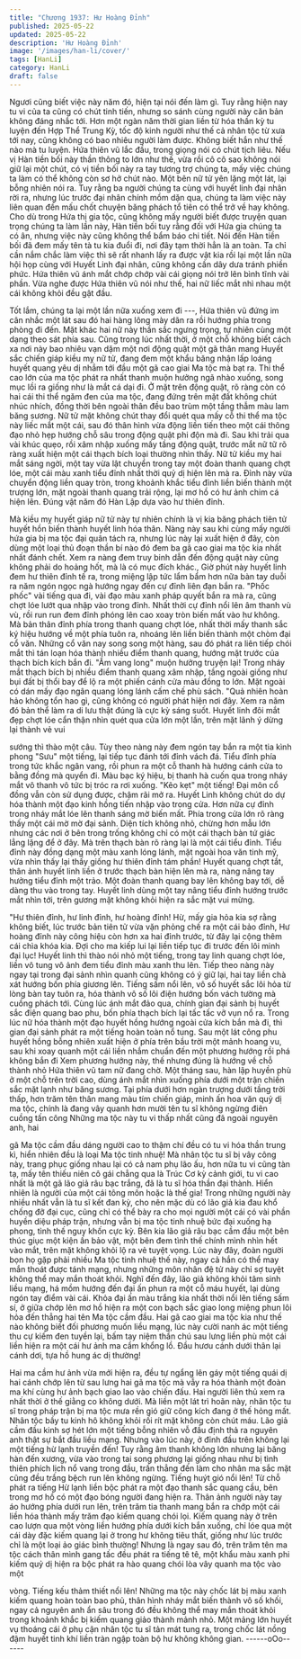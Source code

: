 ```yaml
---
title: "Chương 1937: Hư Hoàng Đỉnh"
published: 2025-05-22
updated: 2025-05-22
description: 'Hư Hoàng Đỉnh'
image: '/images/han-li/cover/'
tags: [HanLi]
category: HanLi
draft: false
---
```


Ngươi cũng biết việc này năm đó, hiện tại nói đến làm gì. Tuy
rằng hiện nay tu vi của ta cũng có chút tinh tiến, nhưng so sánh
cùng người này căn bản không đáng nhắc tới. Hơn một ngàn năm
thời gian liền từ hóa thần kỳ tu luyện đến Hợp Thể Trung Kỳ, tốc
độ kinh người như thế cả nhân tộc từ xưa tới nay, cũng không có
bao nhiêu người làm được. Không biết hắn như thế nào mà tu
luyện. Hứa thiên vũ lắc đầu, trong giọng nói có chút tịch liêu.
Nếu vị Hàn tiền bối này thần thông to lớn như thế, vừa rồi cô cô
sao không nói giữ lại một chút, có vị tiền bối này ra tay tương trợ
chúng ta, mấy việc chúng ta làm có thể không còn sơ hở chút
nào.
Một bên nữ tử yên lặng một lát, lại bỗng nhiên nói ra.
Tuy rằng ba người chúng ta cùng với huyết linh đại nhân rời ra,
nhưng lúc trước đại nhân chính mồm dặn qua, chúng ta làm việc
này liên quan đến mấu chốt chuyện băng phách tổ tiên có thể trở
về hay không.
Cho dù trong Hứa thị gia tộc, cũng không mấy người biết được
truyện quan trọng chúng ta làm lần này, Hàn tiền bối tuy rằng đối
với Hứa gia chúng ta có ân, nhưng việc này cũng không thể bẩm
báo chi tiết. Nói đến Hàn tiền bối đã đem mấy tên tà tu kia đuổi đi,
nơi đây tạm thời hẳn là an toàn. Ta chỉ cần nắm chắc làm việc thì
sẽ rất nhanh lấy ra được vật kia rồi lại một lần nữa hội họp cùng
với Huyết Linh đại nhân, cũng không cần dây dưa tránh phiền
phức. Hứa thiên vũ ánh mắt chớp chớp vài cái giọng nói trở lên
bình tĩnh vài phần.
Vừa nghe được Hứa thiên vũ nói như thế, hai nữ liếc mắt nhì
nhau một cái không khỏi đều gật đầu.

Tốt lắm, chúng ta lại một lần nữa xuống xem đi ---, Hứa thiên vũ
đứng im cân nhắc một lát sau đó hai hàng lông mày dãn ra rồi
hướng phía trong phòng đi đến.
Mặt khác hai nữ này thần sắc ngưng trọng, tự nhiên cùng một
dạng theo sát phía sau.
Cũng trong lúc nhất thời, ở một chỗ không biết cách xa nơi này
bao nhiêu vạn dặm một nơi động quật một gã thân mang Huyết
sắc chiến giáp kiều mỵ nữ tử, đang đem một khẩu băng nhận lấp
loáng huyết quang yêu dị nhắm tới đầu một gã cao giai Ma tộc mà
bạt ra.
Thi thể cao lớn của ma tộc phát ra nhất thanh muộn hưởng ngã
nhào xuống, song mục lồi ra giống như là mắt cá dại đi.
Ở mặt trên động quật, rõ ràng còn có hai cái thi thể ngăm đen của
ma tộc, đang đứng trên mặt đất không chút nhúc nhích, đồng thời
bên ngoài thân đều bao trùm một tầng thẫm màu lam băng
sương.
Nữ tử mặt không chút thay đổi quét qua mấy cỗ thi thể ma tộc này
liếc mắt một cái, sau đó thân hình vừa động liền tiến theo một cái
thông đạo nhỏ hẹp hướng chỗ sâu trong động quật phi độn mà đi.
Sau khi trải qua vài khúc quẹo, rồi xâm nhập xuống mấy tầng
động quật, trước mắt nữ tữ rõ ràng xuất hiện một cái thạch bích
loại thường nhìn thấy.
Nữ tử kiều mỵ hai mắt sáng ngời, một tay vừa lật chuyển trong
tay một đoàn thanh quang chợt lóe,
một cái màu xanh tiểu đỉnh nhất thời quỷ dị hiện lên mà ra.
Đỉnh này vừa chuyển động liền quay tròn, trong khoảnh khắc tiểu
đỉnh liền biến thành một trượng lớn, mặt ngoài thanh quang trải
rộng, lại mơ hồ có hư ảnh chim cá hiện lên.
Đúng vật năm đó Hàn Lập dựa vào hư thiên đỉnh.

Mà kiều mỵ huyết giáp nữ tử này tự nhiên chính là vị kia băng
phách tiên tử huyết hồn biến thành huyết linh hóa thân.
Nàng này sau khi cùng mấy người hứa gia bị ma tộc đại quân
tách ra, nhưng lúc này lại xuất hiện ở đây, còn dùng một loại thủ
đoạn thần bí nào đó đem ba gã cao giai ma tộc kia nhất nhất
đánh chết.
Xem ra nàng đem truy binh dẫn đến động quật này cũng không
phải do hoảng hốt, mà là có mục đích khác.,
Giờ phút này huyết linh đem hư thiên đỉnh tế ra, trong miệng lập
tức lẩm bẩm hơn nữa bàn tay duỗi ra năm ngón ngọc ngà hướng
ngay đến cự đỉnh liên đạn bắn ra.
"Phốc phốc" vài tiếng qua đi, vài đạo màu xanh pháp quyết bắn ra
mà ra, cũng chợt lóe lướt qua nhập vào trong đỉnh.
Nhất thời cự đỉnh nổi lên âm thanh vù vù, rồi run run đem đỉnh
phóng lên cao xoay tròn biến mất vào hư không.
Mà bản thân đỉnh phía trong thanh quang chợt lóe, nhất thời mấy
thanh sắc ký hiệu hướng về một phía tuôn ra, nhoáng lên liền
biến thành một chòm đại cổ văn.
Những cổ văn nay song song một hàng, sau đó phát ra liên tiếp
chói mắt thì tán loạn hóa thành nhiều điểm thanh quang, hướng
mặt trước của thạch bích kích bắn đi.
"Ầm vang long" muộn hưởng truyện lại!
Trong nháy mắt thạch bích bị nhiều điểm thanh quang xâm nhập,
tầng ngoài giống như bụi đất bị thổi bay để lộ ra một phiến cánh
cửa màu đồng to lớn. Mặt ngoài có dán mấy đạo ngân quang lóng
lánh cấm chế phù sách.
"Quả nhiên hoàn hảo không tổn hao gì, cũng không có người phát
hiện nơi đây. Xem ra năm đó bản thể làm ra di lưu thật đúng là
cực kỳ sáng suốt. Huyết linh đôi mắt đẹp chợt lóe cẩn thận nhìn
quét qua cửa lớn một lần, trên mặt lãnh ý dừng lại thành vẻ vui

sướng thì thào một câu.
Tùy theo nàng này đem ngón tay bắn ra một tia kình phong "Sưu"
một tiếng, lại tiếp tục đánh tới đỉnh vách đá.
Tiểu đỉnh phía trong tức khắc ngân vang, rồi phun ra một cỗ thanh
hà hướng cánh cửa to bằng đồng mà quyển đi.
Màu bạc ký hiệu, bị thanh hà cuốn qua trong nháy mắt vô thanh
vô tức bị tróc ra rơi xuống.
"Kẽo kẹt" một tiếng!
Đại môn cổ đồng vẫn còn sử dụng được, chậm rãi mở ra.
Huyết Linh không chút do dự hóa thành một đạo kinh hồng tiến
nhập vào trong cửa.
Hơn nữa cự đỉnh trong nháy mắt lóe lên thanh sáng mờ biến mất.
Phía trong cửa lớn rõ ràng thấy một cái mờ mờ đại sảnh.
Diện tích không nhỏ, chừng hơn mẫu lớn nhưng các nơi ở bên
trong trống không chỉ có một cái thạch bàn tứ giác lẳng lặng để ở
đây.
Mà trên thạch bàn rõ ràng lại là một cái tiểu đỉnh.
Tiểu đỉnh này đồng dạng một màu xanh lóng lánh, mặt ngoài hoa
văn tinh mỹ, vừa nhìn thấy lại thấy giống hư thiên đỉnh tám phần!
Huyết quang chợt tắt, thân ảnh huyết linh liền ở trước thạch bàn
hiện lên mà ra, nàng nâng tay hưởng tiểu đỉnh một trảo.
Một đoàn thanh quang bay lên không bay tới, dễ dàng thu vào
trong tay.
Huyết linh dùng một tay nâng tiểu đỉnh hướng trước mắt nhìn tới,
trên gương mặt không khỏi hiện ra sắc mặt vui mừng.

"Hư thiên đỉnh, hư linh đỉnh, hư hoàng đỉnh! Hừ, mấy gia hỏa kia
sợ rằng không biết, lúc trước bản tiên tử vừa vặn phỏng chế ra
một cái bảo đỉnh, Hư hoàng đỉnh này công hiệu còn hơn xa hai
đỉnh trước, từ đây lại cộng thêm cái chìa khóa kia. Đợi cho ma
kiếp lui lại liền tiếp tục đi trước đến lôi minh đại lục! Huyết linh thì
thào nói nhỏ một tiếng, trong tay linh quang chợt lóe, liền vô tung
vô ảnh đem tiểu đỉnh màu xanh thu lên.
Tiếp theo nàng này ngay tại trong đại sảnh nhìn quanh cũng
không có ý giữ lại, hai tay liền chà xát hướng bốn phía giương
lên.
Tiếng sấm nổi lên, vô số huyết sắc lôi hỏa từ lòng bàn tay tuôn ra,
hóa thành vô số lôi điện hướng bốn vách tường mà cuồng phách
tới.
Cùng lúc ánh mắt đảo qua, chính gian đại sảnh bị huyết sắc điện
quang bao phu, bốn phía thạch bích lại tấc tấc vỡ vụn nổ ra.
Trong lúc nữ hóa thành một đạo huyết hồng hướng ngoài cửa
kích bắn mà đi, thì gian đại sảnh phát ra một tiếng hoàn toàn nổ
tung.
Sau một lát công phu huyết hồng bỗng nhiên xuất hiện ở phía
trên bầu trời một mảnh hoang vu, sau khi xoay quanh một cái liền
nhắm chuẩn đến một phương hướng rồi phá không bắn đi
Xem phương hướng này, thế nhưng đúng là hướng về chỗ thành
nhỏ Hứa thiên vũ tam nữ đang chờ.
Một tháng sau, hàn lập huyền phù ở một chỗ trên trời cao, dùng
ánh mắt nhìn xuống phía dưới một trận chiến sắc mặt lạnh như
băng sương.
Tại phía dưới hơn ngàn trượng dưới tầng trời thấp, hơn trăm tên
thân mang màu tím chiến giáp, minh ấn hoa văn quỷ dị ma tộc,
chính là đang vây quanh hơn mười tên tu sĩ không ngừng điên
cuồng tấn công
Những ma tộc này tu vi thấp nhất cũng đã ngoài nguyên anh, hai

gã Ma tộc cầm đầu dáng người cao to thậm chí đều có tu vi hóa
thần trung kì, hiển nhiên đều là loại Ma tộc tinh nhuệ!
Mà nhân tộc tu sĩ bị vây công này, trang phục giống nhau lại có cả
nam phụ lão ấu, hơn nữa tu vi cũng tàn tạ, mấy tên thiếu niên cô
gái chẳng qua là Trúc Cơ kỳ cảnh giới, tu vi cao nhất là một gã
lão giả râu bạc trắng, đã là tu sĩ hóa thần đại thành.
Hiển nhiên là người của một cái tông môn hoặc là thế gia!
Trong những người này nhiều nhất vẫn là tu sĩ kết đan kỳ, cho
nên mặc dù có lão giả kia đau khổ chống đỡ đại cục, cũng chỉ có
thể bày ra cho mọi người một cái có vài phần huyền diệu pháp
trận, nhưng vẫn bị ma tộc tinh nhuệ bức đại xuống hạ phong, tình
thế nguy khốn cực kỳ.
Bên kia lão giả râu bạc cầm đầu một bên thúc giục một kiện ấn
bảo vật, một bên đem tình thế chính mình nhìn hết vào mắt, trên
mặt không khỏi lộ ra vẻ tuyệt vọng.
Lúc này đây, đoàn người bọn họ gặp phải nhiều Ma tộc tinh nhuệ
thế này, ngay cả hắn có thể may mắn thoát được tánh mạng,
nhưng những môn nhân đệ tử này chỉ sợ tuyệt không thể may
mắn thoát khỏi.
Nghĩ đến đây, lão giả không khỏi tâm sinh liều mạng, há mồm
hướng đến đại ấn phun ra một cỗ máu huyết, lại dùng ngón tay
điểm vài cái.
Khỏa đại ấn màu trắng kia nhất thời nổi lên tiếng sấm sí, ở giữa
chớp lên mơ hồ hiện ra một con bạch sắc giao long miệng phun
lôi hỏa đến thẳng hai tên Ma tộc cầm đầu.
Hai gã cao giai ma tộc kia như thế nào không biết đối phương
muốn liều mạng, lúc này cười nanh ác một tiếng thu cự kiếm đen
tuyền lại, bấm tay niệm thần chú sau lưng liền phù một cái liền
hiện ra một cái hư ảnh ma cầm khổng lồ.
Đầu hươu cánh dưới thân lại cánh dơi, tựa hồ hung ác dị thường!

Hai ma cầm hư ảnh vừa mới hiện ra, đều tự ngẩng lên gáy một
tiếng quái dị hai cánh chớp lên từ sau lưng hai gã ma tộc mà vẫy
ra hóa thành một đoàn ma khí cùng hư ảnh bạch giao lao vào
chiến đấu.
Hai người liên thủ xem ra nhất thời ở thế giằng co không dưới.
Mà liền một lát trì hoãn này, nhân tộc tu sĩ trong pháp trận bị ma
tộc mưa rền gió giữ công kích đang ở thế hỏng mất.
Nhân tộc bầy tu kinh hô không khỏi rối rít mặt không còn chút
máu.
Lão giả cầm đầu kinh sợ hét lớn một tiếng bỗng nhiên vỗ đầu
định thả ra nguyên anh thật sự bắt đầu liều mạng.
Nhưng vào lúc này, ở đỉnh đầu trên không lại một tiếng hừ lạnh
truyền đến!
Tuy rằng âm thanh không lớn nhưng lại băng hàn đến xương,
vừa vào trong tai song phương lại giống nhau như bị tình thiên
phích lịch nổ vang trong đầu, trấn thẳng đến làm cho nhân ma sắc
mặt cũng đều trắng bệch run lên không ngừng.
Tiếng huýt gió nổi lên! Từ chỗ phát ra tiếng Hừ lạnh liền bộc phát
ra một đạo thanh sắc quang cầu, bên trong mơ hồ có một đạo
bóng người đang hiện ra.
Thân ảnh người này tay áo hướng phía dưới run lên, trên trăm tia
thanh mang bắn ra chớp một cái liền hóa thành mấy trăm đạo
kiếm quang chói lọi.
Kiếm quang này ở trên cao lượn qua một vòng liền hướng phía
dưới kích bắn xuống, chỉ lóe qua một cái dày đặc kiếm quang lại
ở trong hư không tiêu thất, giống như lúc trước chỉ là một loại ảo
giác bình thường!
Nhưng là ngay sau đó, trên trăm tên ma tộc cách thân mình gang
tấc đều phát ra tiếng tê tê, một khẩu màu xanh phi kiếm quỷ dị
hiện ra bộc phát ra hào quang chói lòa vây quanh ma tộc vào một

vòng.
Tiếng kếu thảm thiết nổi lên!
Những ma tộc này chốc lát bị màu xanh kiếm quang hoàn toàn
bao phủ, thân hình nháy mắt biến thành vô số khối, ngay cả
nguyên anh ẩn sâu trong đó đều không thể may mắn thoát khỏi
trong khoảnh khắc bị kiếm quang giảo thành mảnh nhỏ.
Một mảng lớn huyết vụ thoáng cái ở phụ cận nhân tộc tu sĩ tản
mát tung ra, trong chốc lát nồng đậm huyết tinh khí liền tràn ngập
toàn bộ hư không không gian.
------oOo------
